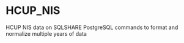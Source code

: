 # HCUP_NIS
HCUP NIS data on SQLSHARE
PostgreSQL commands to format and normalize multiple years of data
